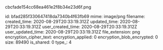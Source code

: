 cbcfade154cc68ea461e2f8b34e23d6f.png

id: bfad285f330647418da7340b4f63fb69
mime: image/png
filename: 
created_time: 2020-08-29T20:33:19.312Z
updated_time: 2020-08-29T20:33:19.312Z
user_created_time: 2020-08-29T20:33:19.312Z
user_updated_time: 2020-08-29T20:33:19.312Z
file_extension: png
encryption_cipher_text: 
encryption_applied: 0
encryption_blob_encrypted: 0
size: 89490
is_shared: 0
type_: 4